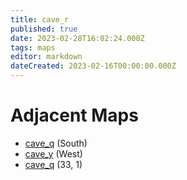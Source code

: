 ```yaml
---
title: cave_r
published: true
date: 2023-02-28T16:02:24.000Z
tags: maps
editor: markdown
dateCreated: 2023-02-16T00:00:00.000Z
---
```



# Adjacent Maps
 * [cave_q](/maps/cave_q) (South)
 * [cave_y](/maps/cave_y) (West)
 * [cave_q](/maps/cave_q) (33, 1)
